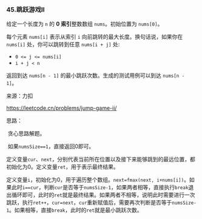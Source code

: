 ### 45.跳跃游戏II



给定一个长度为 `n` 的 **0 索引**整数数组 `nums`。初始位置为 `nums[0]`。

每个元素 `nums[i]` 表示从索引 `i` 向前跳转的最大长度。换句话说，如果你在 `nums[i]` 处，你可以跳转到任意 `nums[i + j]` 处:

- `0 <= j <= nums[i]` 
- `i + j < n`

返回到达 `nums[n - 1]` 的最小跳跃次数。生成的测试用例可以到达 `nums[n - 1]`。

来源：力扣

https://leetcode.cn/problems/jump-game-ii/



思路：

​	贪心思路解题。

​	如果`numsSize==1`，直接返回0即可。

​	定义变量`cur`、`next`，分别代表当前所在位置以及接下来能够跳到的最远位置，都初始化为0。定义变量`ret`，用于表示最终结果。

​	定义变量`i`，初始化为0，用于遍历整个数组。`next=fmax(next, i+nums[i])`。如果此时`i==cur`，判断`cur`是否等于`numsSize-1`，如果两者相等，直接执行`break`退出循环即可，此时的`ret`就是最终结果。如果两者不相等，说明此时需要进行一次跳跃，执行`ret++`，`cur=next`，`cur`重新赋值后，需要再次判断是否等于`numsSize-1`。如果相等，直接`break`，此时的`ret`就是最小跳跃次数。



​			